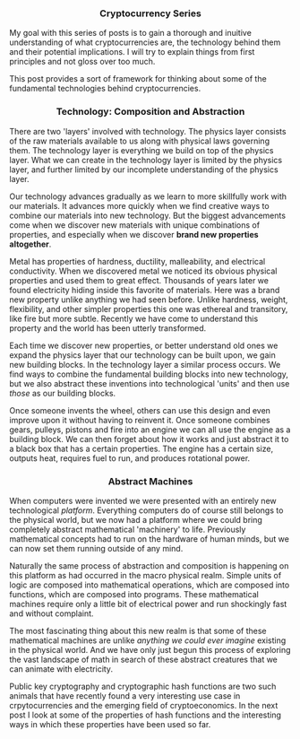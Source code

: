 <center><h3>Cryptocurrency Series</h3></center>

My goal with this series of posts is to gain a thorough and inuitive understanding of what cryptocurrencies are, the technology behind them and their potential implications. I will try to explain things from first principles and not gloss over too much.

This post provides a sort of framework for thinking about some of the fundamental technologies behind cryptocurrencies.

<center><h3>Technology: Composition and Abstraction</h3></center>

There are two 'layers' involved with technology. The physics layer consists of the raw materials available to us along with physical laws governing them. The technology layer is everything we build on top of the physics layer. What we can create in the technology layer is limited by the physics layer, and further limited by our incomplete understanding of the physics layer.

Our technology advances gradually as we learn to more skillfully work with our materials. It advances more quickly when we find creative ways to combine our materials into new technology. But the biggest advancements come when we discover new materials with unique combinations of properties, and especially when we discover **brand new properties altogether**.

Metal has properties of hardness, ductility, malleability, and electrical conductivity. When we discovered metal we noticed its obvious physical properties and used them to great effect. Thousands of years later we found electricity hiding inside this favorite of materials. Here was a brand new property unlike anything we had seen before. Unlike hardness, weight, flexibility, and other simpler properties this one was ethereal and transitory, like fire but more subtle. Recently we have come to understand this property and the world has been utterly transformed.

Each time we discover new properties, or better understand old ones we expand the physics layer that our technology can be built upon, we gain new building blocks. In the technology layer a similar process occurs. We find ways to combine the fundamental building blocks into new technology, but we also abstract these inventions into technological 'units' and then use *those* as our building blocks.

Once someone invents the wheel, others can use this design and even improve upon it without having to reinvent it. Once someone combines gears, pulleys, pistons and fire into an engine we can all use the engine as a building block. We can then forget about how it works and just abstract it to a black box that has a certain properties. The engine has a certain size, outputs heat, requires fuel to run, and produces rotational power.

<center><h3>Abstract Machines</h3></center>

When computers were invented we were presented with an entirely new technological *platform*. Everything computers do of course still belongs to the physical world, but we now had a platform where we could bring completely abstract mathematical 'machinery' to life. Previously mathematical concepts had to run on the hardware of human minds, but we can now set them running outside of any mind.

Naturally the same process of abstraction and composition is happening on this platform as had occurred in the macro physical realm. Simple units of logic are composed into mathematical operations, which are composed into functions, which are composed into programs. These mathematical machines require only a little bit of electrical power and run shockingly fast and without complaint.

The most fascinating thing about this new realm is that some of these mathematical machines are unlike *anything we could ever imagine* existing in the physical world. And we have only just begun this process of exploring the vast landscape of math in search of these abstract creatures that we can animate with electricity.

Public key cryptography and cryptographic hash functions are two such animals that have recently found a very interesting use case in crpytocurrencies and the emerging field of cryptoeconomics. In the next post I look at some of the properties of hash functions and the interesting ways in which these properties have been used so far.
